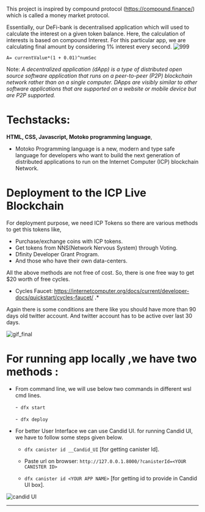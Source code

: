 
This project is inspired by compound protocol (https://compound.finance/) which is called a money market protocol.

Essentially, our DeFi-bank is decentralised application which will used to calculate the interest on a given token balance.
Here, the calculation of interests is based on compound Interest.
For this particular app, we are calculating final amount by considering 1% interest every second.
![999](https://user-images.githubusercontent.com/69100830/177822213-e1402436-55f9-4551-9e35-095f019b87c2.jpg)


```A= currentValue*(1 + 0.01)^numSec```




Note:
*A decentralized application (dApp) is a type of distributed open source software application that runs on a peer-to-peer (P2P) blockchain network rather than on a single computer. DApps are visibly similar to other software applications that are supported on a website or mobile device but are P2P supported.*

# Techstacks:
**HTML, CSS, Javascript, Motoko programming language**,


* Motoko Programming language is a new, modern and type safe language for developers who want to build the next 
generation of distributed applications to run on the Internet Computer (ICP) blockchain Network.

# Deployment to the ICP Live Blockchain
For deployment purpose, we need ICP Tokens
so there are various methods to get this tokens
like, 
* Purchase/exchange coins with ICP tokens.
* Get tokens from NNS(Network Nervous System) through Voting.
* Dfinity Developer Grant Program.
* And those who have their own data-centers.

All the above methods are not free of cost.
So, there is one free way to get $20 worth of free cycles.
* Cycles Faucet: https://internetcomputer.org/docs/current/developer-docs/quickstart/cycles-faucet/ .*

Again there is some conditions are there like you should have more than 90 days old twitter account.
And twitter account has to be active over last 30 days.


![gif_final](https://user-images.githubusercontent.com/69100830/177812262-e9f44398-d8a8-45ed-b6ab-bd5bdb37fca7.gif)

# For running app locally ,we have two methods :
* From command line, we will use below two commands in different wsl cmd lines.

  -``` dfx start```
  
  -``` dfx deploy```


* For better User Interface we can use Candid UI.
  for running Candid UI, we have to follow some steps given below.
  
  - ```dfx canister id __Candid_UI```     [for getting canister Id].

  - Paste url on browser: ```http://127.0.0.1.8000/?canisterId=<YOUR CANISTER ID>```

  -  ```dfx canister id <YOUR APP NAME>``` [for getting id to provide in Candid UI box].
      

![candid UI](https://user-images.githubusercontent.com/69100830/177814899-726ed3b8-0b44-4093-86e1-9dc5b83f11e1.jpg)

------------------------------------------------------------------------------------------------------------------------------



 
